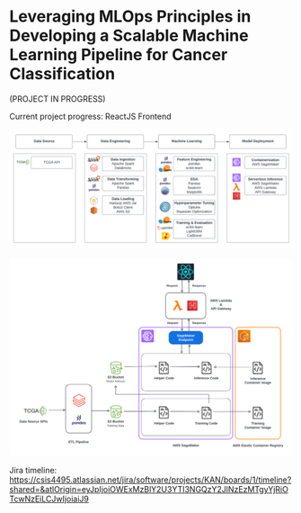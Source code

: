# Leveraging MLOps Principles in Developing a Scalable Machine Learning Pipeline for Cancer Classification

(PROJECT IN PROGRESS)

Current project progress: ReactJS Frontend

![workflow](/img/MLOps_Workflow_FinalVer2.png "MLOps Workflow")

![architecture](/img/MLOps_Architecture_FinalVer.png "MLOps Architecture")

Jira timeline: https://csis4495.atlassian.net/jira/software/projects/KAN/boards/1/timeline?shared=&atlOrigin=eyJpIjoiOWExMzBlY2U3YTI3NGQzY2JlNzEzMTgyYjRiOTcwNzEiLCJwIjoiaiJ9

